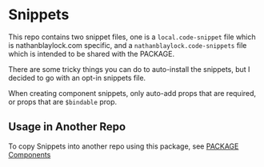 # Snippets

This repo contains two snippet files, one is a `local.code-snippet` file which is nathanblaylock.com specific, and a `nathanblaylock.code-snippets` file which is intended to be shared with the PACKAGE.

There are some tricky things you can do to auto-install the snippets, but I decided to go with an opt-in snippets file.

When creating component snippets, only auto-add props that are required, or props that are `$bindable` prop.

## Usage in Another Repo

To copy Snippets into another repo using this package, see [PACKAGE Components](./PACKAGE%20Components.md)